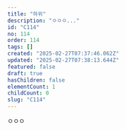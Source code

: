 ```yaml
---
title: "하위"
description: "ㅇㅇㅇ..."
id: "C114"
no: 114
order: 114
tags: []
created: "2025-02-27T07:37:46.062Z"
updated: "2025-02-27T07:38:13.644Z"
featured: false
draft: true
hasChildren: false
elementCount: 1
childCount: 0
slug: "C114"
---
```


ㅇㅇㅇ
